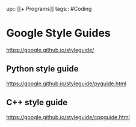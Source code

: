 up:: [[+ Programs]]
tags:: #Coding
# Google Style Guides
https://google.github.io/styleguide/

## Python style guide
https://google.github.io/styleguide/pyguide.html

## C++ style guide
https://google.github.io/styleguide/cppguide.html
